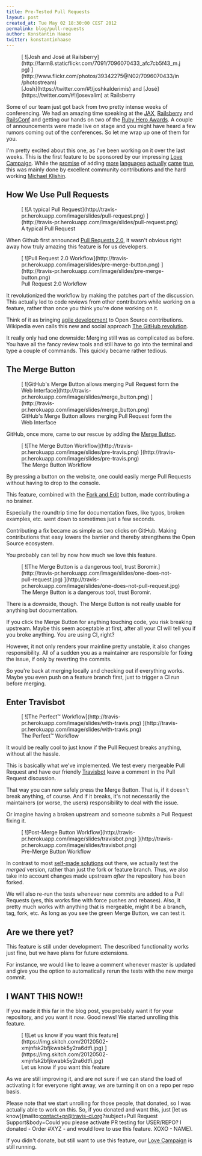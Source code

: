 ```yaml
---
title: Pre-Tested Pull Requests
layout: post
created_at: Tue May 02 18:30:00 CEST 2012
permalink: blog/pull-requests
author: Konstantin Haase
twitter: konstantinhaase
---
```


<figure class="small right">
  [ ![Josh and José at Railsberry](http://farm8.staticflickr.com/7091/7096070433_afc7cb5f43_m.jpg) ](http://www.flickr.com/photos/39342275@N02/7096070433/in/photostream)
  <figcaption>[Josh](https://twitter.com/#!/joshkalderimis) and [José](https://twitter.com/#!/josevalim) at Railsberry</figcaption>
</figure>

Some of our team just got back from two pretty intense weeks of conferencing. We had an amazing time speaking at the [JAX](http://jax.de/2012/), [Railsberry](http://railsberry.com/) and [RailsConf](http://railsconf2012.com/) and getting our hands on two of the [Ruby Hero Awards](http://www.confreaks.com/videos/881-railsconf2012-ruby-hero-awards). A couple of announcements were made live on stage and you might have heard a few rumors coming out of the conferences. So let me wrap up one of them for you.

I'm pretty excited about this one, as I've been working on it over the last weeks. This is the first feature to be sponsored by our impressing [Love Campaign](https://love.travis-ci.org/). While the [promise](https://love.travis-ci.org/#languages) of adding [more](http://about.travis-ci.org/blog/first_class_nodejs_support_on_travis_ci/) [languages](http://about.travis-ci.org/blog/first_class_php_support_on_travis_ci/) [actually](http://about.travis-ci.org/blog/announcing_support_for_java_scala_and_groovy_on_travis_ci/) [came](http://about.travis-ci.org/blog/announcing_python_and_perl_support_on_travis_ci/) [true](http://about.travis-ci.org/blog/announcing_support_for_haskell_on_travis_ci/), this was mainly done by excellent community contributions and the hard working [Michael Klishin](http://twitter.com/michaelklishin).

## How We Use Pull Requests

<figure>
  [ ![A typical Pull Request](http://travis-pr.herokuapp.com/image/slides/pull-request.png) ](http://travis-pr.herokuapp.com/image/slides/pull-request.png)
  <figcaption>A typical Pull Request</figcaption>
</figure>

When Github first announced [Pull Requests 2.0](https://github.com/blog/712-pull-requests-2-0), it wasn't obvious right away how truly amazing this feature is for us developers.

<figure class="small right">
  [ ![Pull Request 2.0 Workflow](http://travis-pr.herokuapp.com/image/slides/pre-merge-button.png) ](http://travis-pr.herokuapp.com/image/slides/pre-merge-button.png)
  <figcaption>Pull Request 2.0 Workflow</figcaption>
</figure>

It revolutionized the workflow by making the patches part of the discussion. This actually led to code reviews from other contributors while working on a feature, rather than once you think you're done working on it.

Think of it as bringing [agile development](http://agilemanifesto.org/) to Open Source contributions. Wikipedia even calls this new and social approach [The GitHub revolution](http://en.wikipedia.org/wiki/History_of_free_and_open-source_software#The_GitHub_revolution).

It really only had one downside: Merging still was as complicated as before. You have all the fancy review tools and still have to go into the terminal and type a couple of commands. This quickly became rather tedious.

## The Merge Button

<figure>
  [ ![GitHub's Merge Button allows merging Pull Request form the Web Interface](http://travis-pr.herokuapp.com/image/slides/merge_button.png) ](http://travis-pr.herokuapp.com/image/slides/merge_button.png)
  <figcaption>GitHub's Merge Button allows merging Pull Request form the Web Interface</figcaption>
</figure>

GitHub, once more, came to our rescue by adding the [Merge Button](https://github.com/blog/843-the-merge-button).

<figure class="small right">
  [ ![The Merge Button Workflow](http://travis-pr.herokuapp.com/image/slides/pre-travis.png) ](http://travis-pr.herokuapp.com/image/slides/pre-travis.png)
  <figcaption>The Merge Button Workflow</figcaption>
</figure>

By pressing a button on the website, one could easily merge Pull Requests without having to drop to the console.

This feature, combined with the [Fork and Edit](https://github.com/blog/844-forking-with-the-edit-button) button, made contributing a no brainer.

Especially the roundtrip time for documentation fixes, like typos, broken examples, etc. went down to sometimes just a few seconds.

Contributing a fix became as simple as two clicks on GitHub. Making contributions that easy lowers the barrier and thereby strengthens the Open Source ecosystem.

You probably can tell by now how much we love this feature.

<figure class="small left">
  [ ![The Merge Button is a dangerous tool, trust Boromir.](http://travis-pr.herokuapp.com/image/slides/one-does-not-pull-request.jpg) ](http://travis-pr.herokuapp.com/image/slides/one-does-not-pull-request.jpg)
  <figcaption>The Merge Button is a dangerous tool, trust Boromir.</figcaption>
</figure>

There is a downside, though. The Merge Button is not really usable for anything but documentation.

If you click the Merge Button for anything touching code, you risk breaking upstream. Maybe this seem acceptable at first, after all your CI will tell you if you broke anything. You are using CI, right?

However, it not only renders your mainline pretty unstable, it also changes responsibility. All of a sudden you as a maintainer are responsible for fixing the issue, if only by reverting the commits.

So you're back at merging locally and checking out if everything works. Maybe you even push on a feature branch first, just to trigger a CI run before merging.

## Enter Travisbot

<figure class="small right">
  [ ![The Perfect&trade; Workflow](http://travis-pr.herokuapp.com/image/slides/with-travis.png) ](http://travis-pr.herokuapp.com/image/slides/with-travis.png)
  <figcaption>The Perfect&trade; Workflow</figcaption>
</figure>

It would be really cool to just know if the Pull Request breaks anything, without all the hassle.

This is basically what we've implemented. We test every mergeable Pull Request and have our friendly [Travisbot](https://github.com/travisbot) leave a comment in the Pull Request discussion.

That way you can now safely press the Merge Button. That is, if it doesn't break anything, of course. And if it breaks, it's not necessarily the maintainers (or worse, the users) responsibility to deal with the issue.

Or imagine having a broken upstream and someone submits a Pull Request fixing it.

<figure>
  [ ![Post-Merge Button Workflow](http://travis-pr.herokuapp.com/image/slides/travisbot.png) ](http://travis-pr.herokuapp.com/image/slides/travisbot.png)
  <figcaption>Pre-Merge Button Workflow</figcaption>
</figure>

In contrast to most [self-made solutions](https://github.com/cramerdev/jenkins-comments) out there, we actually test the *merged* version, rather than just the fork or feature branch. Thus, we also take into account changes made upstream *after* the repository has been forked.

We will also re-run the tests whenever new commits are added to a Pull Requests (yes, this works fine with force pushes and rebases). Also, it pretty much works with anything that is mergeable, might it be a branch, tag, fork, etc. As long as you see the green Merge Button, we can test it.

## Are we there yet?

This feature is still under development. The described functionality works just fine, but we have plans for future extensions.

For instance, we would like to leave a comment whenever master is updated and give you the option to automatically rerun the tests with the new merge commit.

## I WANT THIS NOW!!

If you made it this far in the blog post, you probably want it for your repository, and you want it *now*. Good news! We started unrolling this feature.

<figure class="small right">
  [ ![Let us know if you want this feature](https://img.skitch.com/20120502-xmjnfsk2bfjkwabk5y2ra6dtfi.jpg) ](https://img.skitch.com/20120502-xmjnfsk2bfjkwabk5y2ra6dtfi.jpg)
  <figcaption>Let us know if you want this feature</figcaption>
</figure>

As we are still improving it, and are not sure if we can stand the load of activating it for everyone right away, we are turning it on on a repo per repo basis.

Please note that we start unrolling for those people, that donated, so I was actually able to work on this. So, if you donated and want this, just [let us know](mailto:contact+pr@travis-ci.org?subject=Pull Request Support&body=Could you please activate PR testing for USER/REPO? I donated - Order #XYZ - and would love to use this feature. XOXO - NAME).

If you didn't donate, but still want to use this feature, our [Love Campaign](https://love.travis-ci.org/) is still running.